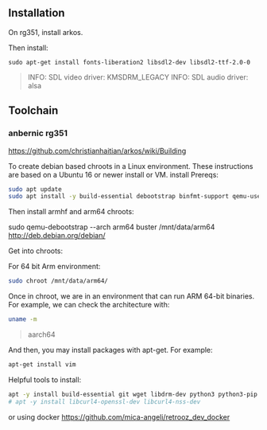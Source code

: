 ## Installation

On rg351, install arkos.

Then install:

`sudo apt-get install fonts-liberation2 libsdl2-dev libsdl2-ttf-2.0-0`


> INFO: SDL video driver: KMSDRM_LEGACY
> INFO: SDL audio driver: alsa

## Toolchain

### anbernic rg351

https://github.com/christianhaitian/arkos/wiki/Building

To create debian based chroots in a Linux environment.
These instructions are based on a Ubuntu 16 or newer install or VM.
install Prereqs:

```sh
sudo apt update
sudo apt install -y build-essential debootstrap binfmt-support qemu-user-static
```

Then install armhf and arm64 chroots:

sudo qemu-debootstrap --arch arm64 buster /mnt/data/arm64 http://deb.debian.org/debian/

Get into chroots:

For 64 bit Arm environment:

```sh
sudo chroot /mnt/data/arm64/
```

Once in chroot, we are in an environment that can run ARM 64-bit binaries. For example, we can check the architecture with:

```sh
uname -m
```

> aarch64

And then, you may install packages with apt-get. For example:

```sh
apt-get install vim
```

Helpful tools to install:

```sh
apt -y install build-essential git wget libdrm-dev python3 python3-pip python3-setuptools python3-wheel ninja-build libopenal-dev premake4 autoconf libevdev-dev ffmpeg libsnappy-dev libboost-tools-dev magics++ libboost-thread-dev libboost-all-dev pkg-config zlib1g-dev libpng-dev libsdl2-dev clang cmake cmake-data libarchive13 libcurl4 libfreetype6-dev libjsoncpp1 librhash0 libuv1 mercurial mercurial-common libgbm-dev libsdl2-ttf-2.0-0 libsdl2-ttf-dev libsndfile1 libsndfile1-dev libcurl4-gnutls-dev 
# apt -y install libcurl4-openssl-dev libcurl4-nss-dev
```


or using docker https://github.com/mica-angeli/retrooz_dev_docker
